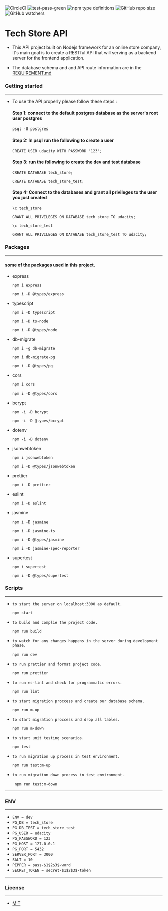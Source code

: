 ![CircleCI](https://img.shields.io/circleci/build/github/AhmadYousif89/Tech_Store/main) ![test-pass-green](https://user-images.githubusercontent.com/90717578/159390088-8447eca4-be35-4f0a-b6b1-28ccd8a9d987.svg) ![npm type definitions](https://img.shields.io/npm/types/typescript) ![GitHub repo size](https://img.shields.io/github/repo-size/AhmadYousif89/Tech_Store) ![GitHub watchers](https://img.shields.io/github/watchers/AhmadYousif89/tech_store?style=social)
# Tech Store API

- This API project built on Nodejs framework for an online store company, It's main goal is to create a RESTful API that will serving as a backend server for the frontend application.

- The database schema and and API route information are in the [REQUIREMENT.md](https://github.com/AhmadYousif89/Tech_Store/blob/main/REQUIREMENTS.md)

### Getting started
***

- To use the API properly please follow these steps :

  #### Step 1: connect to the default postgres database as the server's root user postgres

     ```
     psql -U postgres

     ```

  #### Step 2: In psql run the following to create a user

     ```
     CREATE USER udacity WITH PASSWORD '123';
     ```

  #### Step 3: run the following to create the dev and test database

     ```
     CREATE DATABASE tech_store;
     ```

     ```
     CREATE DATABASE tech_store_test;
     ```

  #### Step 4: Connect to the databases and grant all privileges to the user you just created

     ```
     \c tech_store
     ```

     ```
     GRANT ALL PRIVILEGES ON DATABASE tech_store TO udacity;
     ```

     ```
     \c tech_store_test
     ```

     ```
     GRANT ALL PRIVILEGES ON DATABASE tech_store_test TO udacity;
     ```

### Packages
***

#### some of the packages used in this project.
- express

  ```
  npm i express
  ```

  ```
  npm i -D @types/express
  ```

- typescript

  ```
  npm i -D typescript
  ```

  ```
  npm i -D ts-node
  ```

  ```
  npm i -D @types/node
  ```

- db-migrate

  ```
  npm i -g db-migrate
  ```

  ```
  npm i db-migrate-pg
  ```

  ```
  npm i -D @types/pg
  ```

- cors

  ```
  npm i cors
  ```

  ```
  npm i -D @types/cors
  ```

- bcrypt

  ```
  npm -i -D bcrypt
  ```

  ```
  npm -i -D @types/bcrypt
  ```

- dotenv

  ```
  npm -i -D dotenv
  ```

- jsonwebtoken

  ```
  npm i jsonwebtoken
  ```

  ```
  npm i -D @types/jsonwebtoken
  ```

- prettier

  ```
  npm i -D prettier
  ```

- eslint

  ```
  npm i -D eslint
  ```

- jasmine

  ```
  npm i -D jasmine
  ```

  ```
  npm i -D jasmine-ts
  ```

  ```
  npm i -D @types/jasmine
  ```

  ```
  npm i -D jasmine-spec-reporter
  ```

- supertest

  ```
  npm i supertest
  ```

  ```
  npm i -D @types/supertest
  ```

### Scripts
***

- `to start the server on localhost:3000 as default.`

  ```
  npm start
  ```

- `to build and complie the project code.`
  ```
  npm run build
  ```
- `to watch for any changes happens in the server during development phase.`
  ```
  npm run dev
  ```
- `to run prettier and format project code.`
  ```
  npm run prettier
  ```
- `to run es-lint and check for programmatic errors.`
  ```
  npm run lint
  ```
- `to start migration proccess and create our database schema.`
  ```
  npm run m-up
  ```
- `to start migration proccess and drop all tables.`
  ```
  npm run m-down
  ```
- `to start unit testing scenarios.`
  ```
  npm test
  ```
- `to run migration up process in test environment.`
  ```
  npm run test:m-up
  ```
- `to run migration down process in test environment.`
  ```
   npm run test:m-down
  ```

---

### ENV
***

- `ENV = dev`
- `PG_DB = tech_store`
- `PG_DB_TEST = tech_store_test`
- `PG_USER = udacity`
- `PG_PASSWORD = 123`
- `PG_HOST = 127.0.0.1`
- `PG_PORT = 5432`
- `SERVER_PORT = 3000`
- `SALT = 10`
- `PEPPER = pass-$1$2$3$-word`
- `SECRET_TOKEN = secret-$1$2$3$-token`

---

### License
***

- [MIT](https://choosealicense.com/licenses/mit/)
